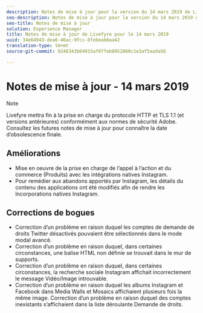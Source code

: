 ```yaml
---
description: Notes de mise à jour pour la version du 14 mars 2019 de Livefyre.
seo-description: Notes de mise à jour pour la version du 14 mars 2019 de Livefyre.
seo-title: Notes de mise à jour
solution: Experience Manager
title: Notes de mise à jour de Livefyre pour le 14 mars 2019
uuid: 34e64943-dea6-46ac-9fcc-8febeab6aa42
translation-type: tm+mt
source-git-commit: 9246343b64915af07feb8952060c1e3af5aada56

---
```



# Notes de mise à jour - 14 mars 2019

>[!NOTE]
>
>Livefyre mettra fin à la prise en charge du protocole HTTP et TLS 1.1 (et versions antérieures) conformément aux normes de sécurité Adobe.  Consultez les futures notes de mise à jour pour connaître la date d’obsolescence finale.

## Améliorations

* Mise en oeuvre de la prise en charge de l’appel à l’action et du commerce (Produits) avec les intégrations natives Instagram.
* Pour remédier aux abandons apportés par Instagram, les détails du contenu des applications ont été modifiés afin de rendre les Incorporations natives Instagram.


## Corrections de bogues

* Correction d’un problème en raison duquel les comptes de demande de droits Twitter désactivés pouvaient être sélectionnés dans le mode modal avancé.
* Correction d’un problème en raison duquel, dans certaines circonstances, une balise HTML non définie se trouvait dans le mur de supports.
* Correction d’un problème en raison duquel, dans certaines circonstances, la recherche sociale Instagram affichait incorrectement le message Vidéo/Image introuvable.
* Correction d’un problème en raison duquel les albums Instagram et Facebook dans Media Walls et Mosaics affichaient plusieurs fois la même image.
Correction d’un problème en raison duquel des comptes inexistants s’affichaient dans la liste déroulante Demande de droits.
